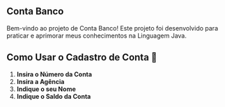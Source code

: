 ## Conta Banco
Bem-vindo ao projeto de Conta Banco! Este projeto foi desenvolvido para praticar e aprimorar meus conhecimentos na Linguagem Java.

## Como Usar o Cadastro de Conta 🏦

1. **Insira o Número da Conta**
2. **Insira a Agência**
3. **Indique o seu Nome**
4. **Indique o Saldo da Conta**
